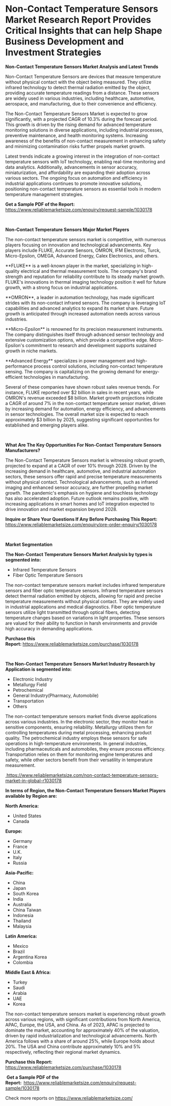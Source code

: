 <p><h1>Non-Contact Temperature Sensors Market Research Report Provides Critical Insights that can help Shape Business Development and Investment Strategies</h1></p><p><strong>Non-Contact Temperature Sensors Market Analysis and Latest Trends</strong></p>
<p><p>Non-Contact Temperature Sensors are devices that measure temperature without physical contact with the object being measured. They utilize infrared technology to detect thermal radiation emitted by the object, providing accurate temperature readings from a distance. These sensors are widely used in various industries, including healthcare, automotive, aerospace, and manufacturing, due to their convenience and efficiency.</p><p>The Non-Contact Temperature Sensors Market is expected to grow significantly, with a projected CAGR of 10.3% during the forecast period. This growth is driven by the rising demand for advanced temperature monitoring solutions in diverse applications, including industrial processes, preventive maintenance, and health monitoring systems. Increasing awareness of the benefits of non-contact measurement in enhancing safety and minimizing contamination risks further propels market growth.</p><p>Latest trends indicate a growing interest in the integration of non-contact temperature sensors with IoT technology, enabling real-time monitoring and data analytics. Additionally, advancements in sensor accuracy, miniaturization, and affordability are expanding their adoption across various sectors. The ongoing focus on automation and efficiency in industrial applications continues to promote innovative solutions, positioning non-contact temperature sensors as essential tools in modern temperature management strategies.</p></p>
<p><strong>Get a Sample PDF of the Report:&nbsp;</strong> <a href="https://www.reliablemarketsize.com/enquiry/request-sample/1030178?utm_campaign=3069&utm_medium=2&utm_source=Github&utm_content=ia&utm_term=21032025&utm_id=non-contact-temperature-sensors">https://www.reliablemarketsize.com/enquiry/request-sample/1030178</a></p>
<p>&nbsp;</p>
<p><strong>Non-Contact Temperature Sensors Major Market Players</strong></p>
<p><p>The non-contact temperature sensors market is competitive, with numerous players focusing on innovation and technological advancements. Key players include FLUKE, Accurate Sensors, OMRON, IFM Electronic, Turck, Micro-Epsilon, OMEGA, Advanced Energy, Calex Electronics, and others.</p><p>**FLUKE** is a well-known player in the market, specializing in high-quality electrical and thermal measurement tools. The company's brand strength and reputation for reliability contribute to its steady market growth. FLUKE's innovations in thermal imaging technology position it well for future growth, with a strong focus on industrial applications.</p><p>**OMRON**, a leader in automation technology, has made significant strides with its non-contact infrared sensors. The company is leveraging IoT capabilities and advanced analytics to expand its market share. Future growth is anticipated through increased automation needs across various industries.</p><p>**Micro-Epsilon** is renowned for its precision measurement instruments. The company distinguishes itself through advanced sensor technology and extensive customization options, which provide a competitive edge. Micro-Epsilon's commitment to research and development supports sustained growth in niche markets.</p><p>**Advanced Energy** specializes in power management and high-performance process control solutions, including non-contact temperature sensing. The company is capitalizing on the growing demand for energy-efficient technologies in manufacturing.</p><p>Several of these companies have shown robust sales revenue trends. For instance, FLUKE reported over $2 billion in sales in recent years, while OMRON's revenue exceeded $8 billion. Market growth projections indicate a CAGR of around 7% in the non-contact temperature sensor market, driven by increasing demand for automation, energy efficiency, and advancements in sensor technologies. The overall market size is expected to reach approximately $3 billion by 2025, suggesting significant opportunities for established and emerging players alike.</p></p>
<p>&nbsp;</p>
<p><strong>What Are The Key Opportunities For Non-Contact Temperature Sensors Manufacturers?</strong></p>
<p><p>The Non-Contact Temperature Sensors market is witnessing robust growth, projected to expand at a CAGR of over 10% through 2028. Driven by the increasing demand in healthcare, automotive, and industrial automation sectors, these sensors offer rapid and precise temperature measurements without physical contact. Technological advancements, such as infrared imaging and enhanced sensor accuracy, are further propelling market growth. The pandemic's emphasis on hygiene and touchless technology has also accelerated adoption. Future outlook remains positive, with increasing applications in smart homes and IoT integration expected to drive innovation and market expansion beyond 2028.</p></p>
<p><strong>Inquire or Share Your Questions If Any Before Purchasing This Report:</strong> <a href="https://www.reliablemarketsize.com/enquiry/pre-order-enquiry/1030178?utm_campaign=3069&utm_medium=2&utm_source=Github&utm_content=ia&utm_term=21032025&utm_id=non-contact-temperature-sensors">https://www.reliablemarketsize.com/enquiry/pre-order-enquiry/1030178</a></p>
<p>&nbsp;</p>
<p><strong>Market Segmentation</strong></p>
<p><strong>The Non-Contact Temperature Sensors Market Analysis by types is segmented into:</strong></p>
<p><ul><li>Infrared Temperature Sensors</li><li>Fiber Optic Temperature Sensors</li></ul></p>
<p><p>The non-contact temperature sensors market includes infrared temperature sensors and fiber optic temperature sensors. Infrared temperature sensors detect thermal radiation emitted by objects, allowing for rapid and precise temperature measurements without physical contact. They are widely used in industrial applications and medical diagnostics. Fiber optic temperature sensors utilize light transmitted through optical fibers, detecting temperature changes based on variations in light properties. These sensors are valued for their ability to function in harsh environments and provide high accuracy in demanding applications.</p></p>
<p><strong>Purchase this Report:&nbsp;</strong><a href="https://www.reliablemarketsize.com/purchase/1030178?utm_campaign=3069&utm_medium=2&utm_source=Github&utm_content=ia&utm_term=21032025&utm_id=non-contact-temperature-sensors">https://www.reliablemarketsize.com/purchase/1030178</a></p>
<p>&nbsp;</p>
<p><strong>The Non-Contact Temperature Sensors Market Industry Research by Application is segmented into:</strong></p>
<p><ul><li>Electronic Industry</li><li>Metallurgy Field</li><li>Petrochemical</li><li>General Industry(Pharmacy, Automobile)</li><li>Transportation</li><li>Others</li></ul></p>
<p><p>The non-contact temperature sensors market finds diverse applications across various industries. In the electronic sector, they monitor heat in sensitive components, ensuring reliability. Metallurgy utilizes them for controlling temperatures during metal processing, enhancing product quality. The petrochemical industry employs these sensors for safe operations in high-temperature environments. In general industries, including pharmaceuticals and automobiles, they ensure process efficiency. Transportation relies on them for monitoring engine temperatures and safety, while other sectors benefit from their versatility in temperature measurement.</p></p>
<p><a href="https://www.reliablemarketsize.com/non-contact-temperature-sensors-market-in-global-r1030178?utm_campaign=3069&utm_medium=2&utm_source=Github&utm_content=ia&utm_term=21032025&utm_id=non-contact-temperature-sensors">&nbsp;https://www.reliablemarketsize.com/non-contact-temperature-sensors-market-in-global-r1030178</a></p>
<p><strong>In terms of Region, the Non-Contact Temperature Sensors Market Players available by Region are:</strong></p>
<p>
    <p> <strong> North America: </strong>
        <ul>
            <li>United States</li>
            <li>Canada</li>
        </ul>
        </p> 
    <p> <strong> Europe: </strong>
        <ul>
            <li>Germany</li>
            <li>France</li>
            <li>U.K.</li>
            <li>Italy</li>
            <li>Russia</li>
        </ul>
        </p> 
    <p> <strong> Asia-Pacific: </strong>
        <ul>
            <li>China</li>
            <li>Japan</li>
            <li>South Korea</li>
            <li>India</li>
            <li>Australia</li>
            <li>China Taiwan</li>
            <li>Indonesia</li>
            <li>Thailand</li>
            <li>Malaysia</li>
        </ul>
        </p> 
    <p> <strong> Latin America: </strong>
        <ul>
            <li>Mexico</li>
            <li>Brazil</li>
            <li>Argentina Korea</li>
            <li>Colombia</li>
        </ul>
        </p> 
    <p> <strong> Middle East & Africa: </strong>
        <ul>
            <li>Turkey</li>
            <li>Saudi</li>
            <li>Arabia</li>
            <li>UAE</li>
            <li>Korea</li>
        </ul>
    </p>
    </p>
<p><p>The non-contact temperature sensors market is experiencing robust growth across various regions, with significant contributions from North America, APAC, Europe, the USA, and China. As of 2023, APAC is projected to dominate the market, accounting for approximately 40% of the valuation, driven by rapid industrialization and technological advancements. North America follows with a share of around 25%, while Europe holds about 20%. The USA and China contribute approximately 10% and 5% respectively, reflecting their regional market dynamics.</p></p>
<p><strong>Purchase this Report: </strong><a href="https://www.reliablemarketsize.com/purchase/1030178?utm_campaign=3069&utm_medium=2&utm_source=Github&utm_content=ia&utm_term=21032025&utm_id=non-contact-temperature-sensors">https://www.reliablemarketsize.com/purchase/1030178</a></p>
<p>&nbsp;<strong>Get a Sample PDF of the Report:&nbsp;&nbsp;</strong><a href="https://www.reliablemarketsize.com/enquiry/request-sample/1030178?utm_campaign=3069&utm_medium=2&utm_source=Github&utm_content=ia&utm_term=21032025&utm_id=non-contact-temperature-sensors">https://www.reliablemarketsize.com/enquiry/request-sample/1030178</a></p>
<p><strong></strong></p>
<p>Check more reports on <a href="https://www.reliablemarketsize.com/?utm_campaign=3069&utm_medium=2&utm_source=Github&utm_content=ia&utm_term=21032025&utm_id=non-contact-temperature-sensors">https://www.reliablemarketsize.com/</a></p>